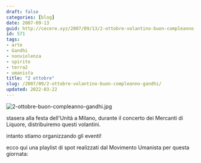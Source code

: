 ```yaml
---
draft: false
categories: [blog]
date: 2007-09-13
guid: http://cecere.xyz/2007/09/13/2-ottobre-volantino-buon-compleanno-gandhi/
id: 571
tags:
- arte
- Gandhi
- nonviolenza
- spirito
- terra2
- umanista
title: "2 ottobre"
slug: /2007/09/2-ottobre-volantino-buon-compleanno-gandhi/
updated: 2022-03-22
---
```


![2-ottobre-buon-compleanno-gandhi.jpg](http://cecere.xyz/wp-content/uploads/sites/3/2007/09/2-ottobre-buon-compleanno-gandhi.jpg)

stasera alla festa dell'Unità a Milano, durante il concerto dei Mercanti di Liquore, distribuiremo questi volantini.
  
intanto stiamo organizzando gli eventi!

ecco qui una playlist di spot realizzati dal Movimento Umanista per questa giornata: